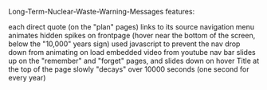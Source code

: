 Long-Term-Nuclear-Waste-Warning-Messages
features:

each direct quote (on the "plan" pages) links to its source
navigation menu animates
hidden spikes on frontpage (hover near the bottom of the screen, below the "10,000" years sign)
used javascript to prevent the nav drop down from animating on load
embedded video from youtube
nav bar slides up on the "remember" and "forget" pages, and slides down on hover
Title at the top of the page slowly "decays" over 10000 seconds (one second for every year)